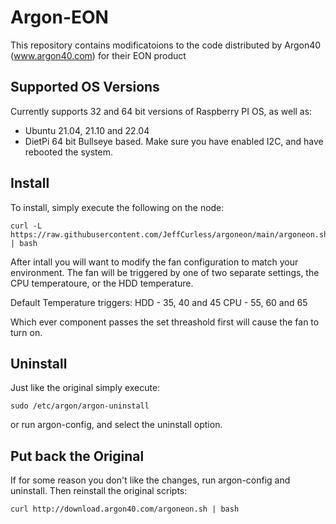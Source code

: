 # Argon-EON
This repository contains modificatoions to the code distributed by Argon40 (www.argon40.com) for their EON product

## Supported OS Versions

Currently supports 32 and 64 bit versions of Raspberry PI OS, as well as:

* Ubuntu 21.04, 21.10 and 22.04
* DietPi 64 bit Bullseye based.  Make sure you have enabled I2C, and have rebooted the system.

## Install

To install, simply execute the following on the node:
```
curl -L https://raw.githubusercontent.com/JeffCurless/argoneon/main/argoneon.sh | bash
```

After intall you will want to modify the fan configuration to match your environment.  The fan will be triggered by one of two separate settings, the CPU temperatoure, or the HDD temperature.  

Default Temperature triggers:
HDD - 35, 40 and 45
CPU - 55, 60 and 65

Which ever component passes the set threashold first will cause the fan to turn on.

## Uninstall

Just like the original simply execute:

```
sudo /etc/argon/argon-uninstall
```

or run argon-config, and select the uninstall option.

## Put back the Original

If for some reason you don't like the changes, run argon-config and uninstall.  Then reinstall the original scripts:

```
curl http://download.argon40.com/argoneon.sh | bash
```
